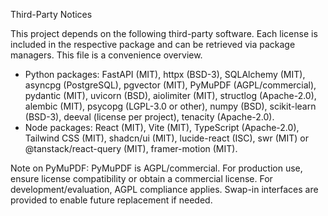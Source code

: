 Third-Party Notices

This project depends on the following third-party software. Each license is included in the respective package and can be retrieved via package managers. This file is a convenience overview.

- Python packages: FastAPI (MIT), httpx (BSD-3), SQLAlchemy (MIT), asyncpg (PostgreSQL), pgvector (MIT), PyMuPDF (AGPL/commercial), pydantic (MIT), uvicorn (BSD), aiolimiter (MIT), structlog (Apache-2.0), alembic (MIT), psycopg (LGPL-3.0 or other), numpy (BSD), scikit-learn (BSD-3), deeval (license per project), tenacity (Apache-2.0).
- Node packages: React (MIT), Vite (MIT), TypeScript (Apache-2.0), Tailwind CSS (MIT), shadcn/ui (MIT), lucide-react (ISC), swr (MIT) or @tanstack/react-query (MIT), framer-motion (MIT).

Note on PyMuPDF: PyMuPDF is AGPL/commercial. For production use, ensure license compatibility or obtain a commercial license. For development/evaluation, AGPL compliance applies. Swap-in interfaces are provided to enable future replacement if needed.
